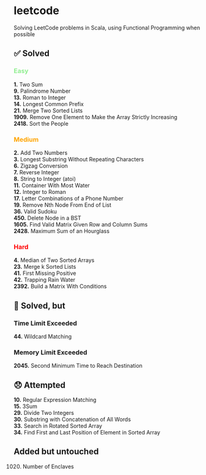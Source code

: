 # leetcode

Solving LeetCode problems in Scala, using Functional Programming when possible

## ✅ Solved

### <span style="color:lightgreen">Easy</span>
**1.** Two Sum\
**9.** Palindrome Number\
**13.** Roman to Integer\
**14.** Longest Common Prefix\
**21.** Merge Two Sorted Lists\
**1909.** Remove One Element to Make the Array Strictly Increasing\
**2418.** Sort the People

### <span style="color:orange">Medium</span>

**2.** Add Two Numbers\
**3.** Longest Substring Without Repeating Characters\
**6.** Zigzag Conversion\
**7.** Reverse Integer\
**8.** String to Integer (atoi)\
**11.** Container With Most Water\
**12.** Integer to Roman\
**17.** Letter Combinations of a Phone Number\
**19.** Remove Nth Node From End of List\
**36.** Valid Sudoku\
**450.** Delete Node in a BST\
**1605.** Find Valid Matrix Given Row and Column Sums\
**2428.** Maximum Sum of an Hourglass
 


### <span style="color:red">Hard</span>

**4.** Median of Two Sorted Arrays\
**23.** Merge k Sorted Lists\
**41.** First Missing Positive\
**42.** Trapping Rain Water\
**2392.** Build a Matrix With Conditions


## 🚧 Solved, but

### Time Limit Exceeded
**44.** Wildcard Matching

### Memory Limit Exceeded
**2045.** Second Minimum Time to Reach Destination

## 😞 Attempted
**10.** Regular Expression Matching\
**15.** 3Sum\
**29.** Divide Two Integers\
**30.** Substring with Concatenation of All Words\
**33.** Search in Rotated Sorted Array\
**34.** Find First and Last Position of Element in Sorted Array

## Added but untouched
1020. Number of Enclaves
